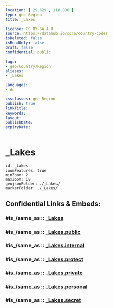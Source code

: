 ```yaml
---
location: [ 29.629 , 118.836 ] 
type: geo-Region
title: _Lakes

license: CC BY-SA 4.0
source: https://datahub.io/core/country-codes
isDeleted: false
isReadOnly: false
draft: false
confidential: public

tags:
- geo/Country/Region
aliases:
- _Lakes

Languages:
- de

cssclasses: geo-Region
publish: true
linkTitle: 
keywords: 
layout: 
publishDate: 
expiryDate: 
---
```


# _Lakes

```leaflet
id: _Lakes
zoomFeatures: true 
minZoom: 2 
maxZoom: 18
geojsonFolder: ./_Lakes/
markerFolder: ./_Lakes/
```


## Confidential Links & Embeds: 

### #is_/same_as :: [_Lakes](/_Standards/Earth/Continent/Asia/Asia~East/China/provinces~China/Zhejiang/_Lakes.md) 

### #is_/same_as :: [_Lakes.public](/_public/Earth/Continent/Asia/Asia~East/China/provinces~China/Zhejiang/_Lakes.public.md) 

### #is_/same_as :: [_Lakes.internal](/_internal/Earth/Continent/Asia/Asia~East/China/provinces~China/Zhejiang/_Lakes.internal.md) 

### #is_/same_as :: [_Lakes.protect](/_protect/Earth/Continent/Asia/Asia~East/China/provinces~China/Zhejiang/_Lakes.protect.md) 

### #is_/same_as :: [_Lakes.private](/_private/Earth/Continent/Asia/Asia~East/China/provinces~China/Zhejiang/_Lakes.private.md) 

### #is_/same_as :: [_Lakes.personal](/_personal/Earth/Continent/Asia/Asia~East/China/provinces~China/Zhejiang/_Lakes.personal.md) 

### #is_/same_as :: [_Lakes.secret](/_secret/Earth/Continent/Asia/Asia~East/China/provinces~China/Zhejiang/_Lakes.secret.md)

